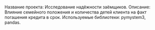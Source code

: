 Название проекта: Исследование надёжности заёмщиков.
Описание: Влияние семейного положения и количества детей клиента на факт погашения кредита в срок.
Используемые библиотеки: pymystem3, pandas.
